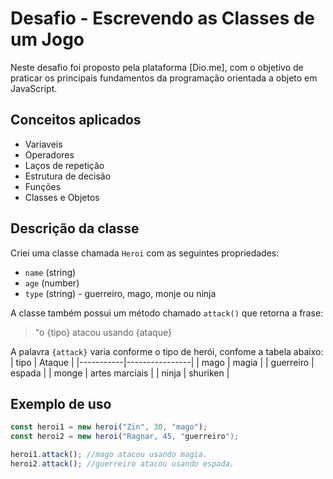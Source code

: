# Desafio - Escrevendo as Classes de um Jogo

Neste desafio foi proposto pela plataforma [Dio.me], com o objetivo de praticar os principais fundamentos da programação orientada a objeto em JavaScript.

## Conceitos aplicados
- Variaveis
- Operadores
- Laços de repetição
- Estrutura de decisão
- Funções
- Classes e Objetos

## Descrição da classe
Criei uma classe chamada `Heroi` com as seguintes propriedades:
- `name` (string)
- `age` (number)
- `type` (string) - guerreiro, mago, monje ou ninja

A classe também possui um método chamado `attack()` que retorna a frase: 
> "o {tipo} atacou usando {ataque}

A palavra `{attack}` varia conforme o tipo de herói, confome a tabela abaixo:
| tipo      | Ataque         |
|-----------|----------------|
| mago      | magia          |
| guerreiro | espada         |
| monge     | artes marciais |
| ninja     | shuriken       |

## Exemplo de uso

```js
const heroi1 = new heroi("Zin", 30, "mago");
const heroi2 = new heroi("Ragnar, 45, "guerreiro");

heroi1.attack(); //mago atacou usando magia.
heroi2.attack(); //guerreiro atacou usando espada.
